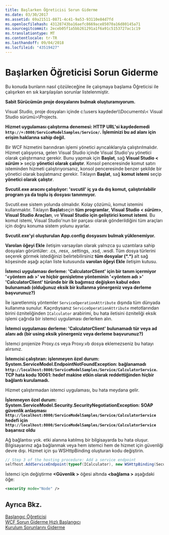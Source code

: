 ```yaml
---
title: Başlarken Öğreticisi Sorun Giderme
ms.date: 03/30/2017
ms.assetid: 69a21511-0871-4c41-9a53-93110e84d7fd
ms.openlocfilehash: 43128743ba16aefc8669ace85070a16d80145a71
ms.sourcegitcommit: 2eceb05f1a5bb261291a1f6a91c5153727ac1c19
ms.translationtype: MT
ms.contentlocale: tr-TR
ms.lasthandoff: 09/04/2018
ms.locfileid: "43519427"
---
```

# <a name="troubleshooting-the-getting-started-tutorial"></a>Başlarken Öğreticisi Sorun Giderme
Bu konuda bunların nasıl çözüleceğine ile çalışmaya başlama Öğreticisi ile çalışırken en sık karşılaşılan sorunlar listelenmiştir.  
  
**Sabit Sürücümün proje dosyalarını bulmak oluşturamıyorum.**

 Visual Studio, proje dosyaları içinde c:\users kaydeder\\<user name>\Documents\\< Visual Studio sürümü\>\Projects.  
  
**Hizmet uygulaması çalıştırma denemesi: HTTP URL'si kaydedemedi `http://+:8000/ServiceModelSamples/Service/`.** 
 **İşleminizi bu ad alanı için erişim haklarına sahip değil.** 

 Bir WCF hizmetini barındıran işlemi yönetici ayrıcalıklarıyla çalıştırılmalıdır. Hizmet çalışıyorsa, gelen Visual Studio içinde Visual Studio'yu yönetici olarak çalıştırmanız gerekir. Bunu yapmak için **Başlat**, sağ **Visual Studio \< *sürüm* >**  seçip **yönetici olarak çalıştır**. Konsol penceresinde komut satırı isteminden hizmeti çalıştırıyorsanız, konsol penceresinde benzer şekilde bir yönetici olarak başlatmanız gerekir. Tıklayın **Başlat**, sağ **komut istemi** seçip **yönetici olarak çalıştır**.  
  
**Svcutil.exe aracını çalışılıyor: 'svcutil' iç ya da dış komut, çalıştırılabilir program ya da toplu iş dosyası tanınmıyor.**

 Svcutil.exe sistem yolunda olmalıdır. Kolay çözümü, komut istemini kullanmaktır. Tıklayın **Başlat**seçin **tüm programlar**, **Visual Studio \< *sürüm*>**,  **Visual Studio Araçları**, ve **Visual Studio için geliştirici komut istemi**. Bu komut istemi, Visual Studio'nun bir parçası olarak gönderildiğini tüm araçları için doğru konuma sistem yolunu ayarlar.  

**Svcutil.exe'yi oluşturulan App.config dosyasını bulmak yüklenemiyor.**

 **Varolan öğeyi Ekle** iletişim varsayılan olarak yalnızca şu uzantılara sahip dosyaları görüntüler: .cs, .resx, .settings, .xsd, .wsdl. Tüm dosya türlerini seçerek görmek istediğinizi belirtebilirsiniz **tüm dosyalar (\*.\*)**  alt sağ köşesinde aşağı açılan liste kutusunda **varolan öğeyi Ekle** iletişim kutusu.  


**İstemci uygulaması derleme: 'CalculatorClient' için bir tanım içermiyor '\<yöntem adı >' ve hiçbir genişletme yönteminin '\<yöntem adı >' 'CalculatorClient' türünde bir ilk bağımsız değişken kabul eden bulunamadı (olduğunuz eksik bir kullanma yönergeniz veya derleme başvurunuz?)**  

İle işaretlenmiş yöntemler `ServiceOperationAttribute` dışında tüm dünyada kullanıma sunulur. Kaçırdıysanız `ServiceOperationAttribute` metotlarından birini özniteliğinden `ICalculator` arabirimi, bu hata iletisini özniteliği eksik işlemi çağrıda bir istemci uygulaması derlerken alın.  

**İstemci uygulaması derleme: 'CalculatorClient' bulunamadı tür veya ad alanı adı (bir using eksik yönergeniz veya derleme başvurunuz?)**

 İstemci projenize Proxy.cs veya Proxy.vb dosya eklemezseniz bu hatayı alırsınız.  

**İstemcisi çalıştıran: işlenmeyen özel durum: System.ServiceModel.EndpointNotFoundException: bağlanamadı `http://localhost:8000/ServiceModelSamples/Service/CalculatorService`. TCP hata kodu 10061: hedef makine etkin olarak reddettiğinden hiçbir bağlantı kurulamadı.**

Hizmet çalıştırmadan istemci uygulaması, bu hata meydana gelir.  
  
**İşlenmeyen özel durum: System.ServiceModel.Security.SecurityNegotiationException: SOAP güvenlik anlaşması `http://localhost:8000/ServiceModelSamples/Service/CalculatorService` hedefi için `http://localhost:8000/ServiceModelSamples/Service/CalculatorService` başarısız oldu**  

Ağ bağlantısı yok. etki alanına katılmış bir bilgisayarda bu hata oluşur. Bilgisayarınız ağa bağlanmak veya hem istemci hem de hizmet için güvenliği devre dışı. Hizmet için şu WSHttpBinding oluşturan kodu değiştirin.  
  
```csharp
// Step 3 of the hosting procedure: Add a service endpoint  
selfhost.AddServiceEndpoint(typeof(ICalculator), new WSHttpBinding(SecurityMode.None), "CalculatorService");  
```

İstemci için değiştirme  **\<Güvenlik >** öğesi altında  **\<bağlama >** aşağıdaki öğe:  
  
```xml
<security mode="Node" />  
```  

## <a name="see-also"></a>Ayrıca Bkz.  
 [Başlangıç Öğreticisi](../../../docs/framework/wcf/getting-started-tutorial.md)  
 [WCF Sorun Giderme Hızlı Başlangıcı](../../../docs/framework/wcf/wcf-troubleshooting-quickstart.md)  
 [Kurulum Sorunlarını Giderme](../../../docs/framework/wcf/troubleshooting-setup-issues.md)
